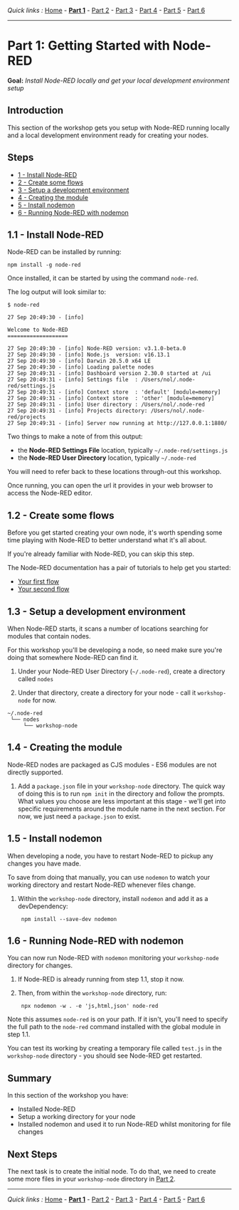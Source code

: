 *Quick links :*
[Home](/README.md) - [**Part 1**](../part1/README.md) - [Part 2](../part2/README.md) - [Part 3](../part3/README.md) - [Part 4](../part4/README.md) - [Part 5](../part5/README.md) - [Part 6](../part6/README.md)
***

# Part 1: Getting Started with Node-RED

**Goal:** *Install Node-RED locally and get your local development environment setup*

## Introduction

This section of the workshop gets you setup with Node-RED running locally and a
local development environment ready for creating your nodes.

## Steps

 - [1 - Install Node-RED](#11---install-node-red)
 - [2 - Create some flows](#12---create-some-flows)
 - [3 - Setup a development environment](#13---setup-a-development-environment)
 - [4 - Creating the module](#14---creating-the-module)
 - [5 - Install nodemon](#15---install-nodemon)
 - [6 - Running Node-RED with nodemon](#16---running-node-red-with-nodemon)
 
## 1.1 - Install Node-RED

Node-RED can be installed by running:

    npm install -g node-red

Once installed, it can be started by using the command `node-red`.

The log output will look similar to:

```
$ node-red

27 Sep 20:49:30 - [info]

Welcome to Node-RED
===================

27 Sep 20:49:30 - [info] Node-RED version: v3.1.0-beta.0
27 Sep 20:49:30 - [info] Node.js  version: v16.13.1
27 Sep 20:49:30 - [info] Darwin 20.5.0 x64 LE
27 Sep 20:49:30 - [info] Loading palette nodes
27 Sep 20:49:31 - [info] Dashboard version 2.30.0 started at /ui
27 Sep 20:49:31 - [info] Settings file  : /Users/nol/.node-red/settings.js
27 Sep 20:49:31 - [info] Context store  : 'default' [module=memory]
27 Sep 20:49:31 - [info] Context store  : 'other' [module=memory]
27 Sep 20:49:31 - [info] User directory : /Users/nol/.node-red
27 Sep 20:49:31 - [info] Projects directory: /Users/nol/.node-red/projects
27 Sep 20:49:31 - [info] Server now running at http://127.0.0.1:1880/
```

Two things to make a note of from this output:
 - the **Node-RED Settings File** location, typically `~/.node-red/settings.js`
 - the **Node-RED User Directory** location, typically `~/.node-red`

You will need to refer back to these locations through-out this workshop.

Once running, you can open the url it provides in your web browser to access the
Node-RED editor.

## 1.2 - Create some flows

Before you get started creating your own node, it's worth spending some time
playing with Node-RED to better understand what it's all about.

If you're already familiar with Node-RED, you can skip this step.

The Node-RED documentation has a pair of tutorials to help get you started:

 - [Your first flow](https://nodered.org/docs/tutorials/first-flow)
 - [Your second flow](https://nodered.org/docs/tutorials/second-flow)

## 1.3 - Setup a development environment

When Node-RED starts, it scans a number of locations searching for modules
that contain nodes.

For this workshop you'll be developing a node, so need make sure you're doing that
somewhere Node-RED can find it.

1. Under your Node-RED User Directory (`~/.node-red`), create a directory called `nodes`

2. Under that directory, create a directory for your node - call it `workshop-node` for now.

```
~/.node-red
 └── nodes
     └── workshop-node
```


## 1.4 - Creating the module

Node-RED nodes are packaged as CJS modules - ES6 modules are not directly supported.

1. Add a `package.json` file in your `workshop-node` directory. The quick way of doing this
   is to run `npm init` in the directory and follow the prompts. What values you
   choose are less important at this stage - we'll get into specific requirements
   around the module name in the next section. For now, we just need a `package.json`
   to exist.


## 1.5 - Install nodemon

When developing a node, you have to restart Node-RED to pickup any changes you
have made.

To save from doing that manually, you can use `nodemon` to watch your working
directory and restart Node-RED whenever files change.

1. Within the `workshop-node` directory, install `nodemon` and add it as a devDependency:

        npm install --save-dev nodemon

## 1.6 - Running Node-RED with nodemon

You can now run Node-RED with `nodemon` monitoring your `workshop-node` directory for changes.

1. If Node-RED is already running from step 1.1, stop it now.
2. Then, from within the `workshop-node` directory, run:

        npx nodemon -w . -e 'js,html,json' node-red


Note this assumes `node-red` is on your path. If it isn't, you'll need to specify the
full path to the `node-red` command installed with the global module in step 1.1.

You can test its working by creating a temporary file called `test.js` in the `workshop-node` directory - you
should see Node-RED get restarted.

## Summary

In this section of the workshop you have:

 - Installed Node-RED
 - Setup a working directory for your node
 - Installed nodemon and used it to run Node-RED whilst monitoring for file changes

## Next Steps

The next task is to create the initial node. To do that, we need to create
some more files in your `workshop-node` directory in [Part 2](../part2/README.md).


***
*Quick links :*
[Home](/README.md) - [**Part 1**](../part1/README.md) - [Part 2](../part2/README.md) - [Part 3](../part3/README.md) - [Part 4](../part4/README.md) - [Part 5](../part5/README.md) - [Part 6](../part6/README.md)